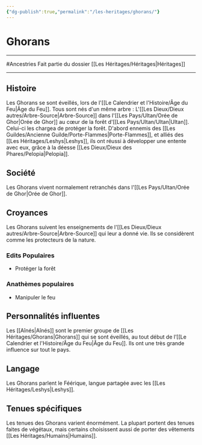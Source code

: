 ```yaml
---
{"dg-publish":true,"permalink":"/les-heritages/ghorans/"}
---
```


# Ghorans
---
#Ancestries 
Fait partie du dossier [[Les Héritages/Héritages\|Héritages]]

-------
## Histoire
Les Ghorans se sont éveillés, lors de l'[[Le Calendrier et l'Histoire/Âge du Feu\|Âge du Feu]]. Tous sont nés d'un même arbre : L'[[Les Dieux/Dieux autres/Arbre-Source\|Arbre-Source]] dans l'[[Les Pays/Ultan/Orée de Ghor\|Orée de Ghor]] au cœur de la forêt d'[[Les Pays/Ultan/Ultan\|Ultan]].
Celui-ci les chargea de protéger la forêt. D'abord ennemis des [[Les Guildes/Ancienne Guilde/Porte-Flammes\|Porte-Flammes]], et alliés des [[Les Héritages/Leshys\|Leshys]], ils ont réussi à développer une entente avec eux, grâce à la déesse [[Les Dieux/Dieux des Phares/Pelopia\|Pelopia]].
## Société
Les Ghorans vivent normalement retranchés dans l'[[Les Pays/Ultan/Orée de Ghor\|Orée de Ghor]].
## Croyances
Les Ghorans suivent les enseignements de l'[[Les Dieux/Dieux autres/Arbre-Source\|Arbre-Source]] qui leur a donné vie. Ils se considèrent comme les protecteurs de la nature.
### Edits Populaires
- Protéger la forêt
### Anathèmes populaires
- Manipuler le feu
## Personnalités influentes
Les [[Aînés\|Aînés]] sont le premier groupe de [[Les Héritages/Ghorans\|Ghorans]] qui se sont éveillés, au tout début de l’[[Le Calendrier et l'Histoire/Âge du Feu\|Âge du Feu]]. Ils ont une très grande influence sur tout le pays.
## Langage
Les Ghorans parlent le Féérique, langue partagée avec les [[Les Héritages/Leshys\|Leshys]].
## Tenues spécifiques
Les tenues des Ghorans varient énormément. La plupart portent des tenues faites de végétaux, mais certains choisissent aussi de porter des vêtements [[Les Héritages/Humains\|Humains]].